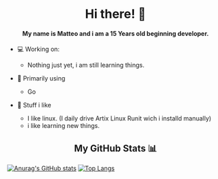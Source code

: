 <h1 align="center">Hi there! 👋</h1>
<h4 align="center">My name is Matteo and i am a 15 Years old beginning developer.</h4>

- 💻 Working on:
    - Nothing just yet, i am still learning things.

- 🔭 Primarily using
    - Go 

- 📖 Stuff i like
    - I like linux. (I daily drive Artix Linux Runit wich i installd manually)
    - i like learning new things.

<h2 align="center">My GitHub Stats 📊</h2>

[![Anurag's GitHub stats](https://github-readme-stats.vercel.app/api?username=m4tte0s&theme=gruvbox)](https://github.com/anuraghazra/github-readme-stats)
[![Top Langs](https://github-readme-stats.vercel.app/api/top-langs/?username=m4tte0s&hide=shell,python&layout=compact&theme=gruvbox)](https://github.com/anuraghazra/github-readme-stats)





